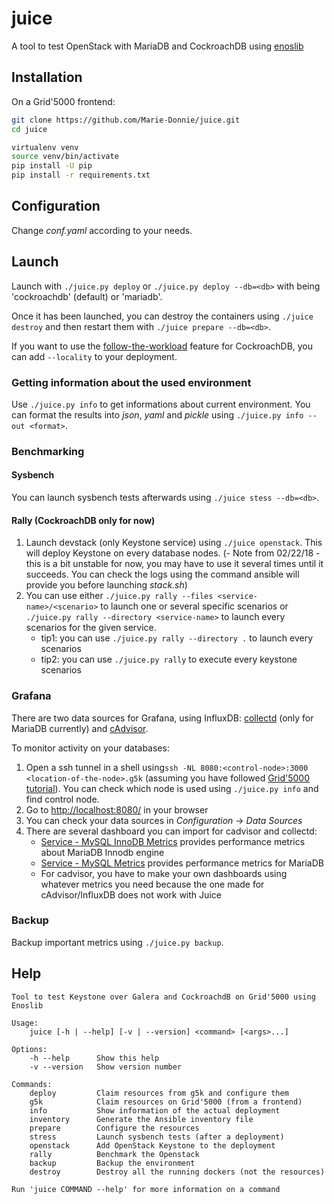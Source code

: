# juice

A tool to test OpenStack with MariaDB and CockroachDB using [enoslib](https://github.com/BeyondTheClouds/enoslib)


## Installation

On a Grid'5000 frontend:

```bash
git clone https://github.com/Marie-Donnie/juice.git
cd juice
```

```bash
virtualenv venv
source venv/bin/activate
pip install -U pip
pip install -r requirements.txt
```

## Configuration

Change *conf.yaml* according to your needs.

## Launch

Launch with `./juice.py deploy` or `./juice.py deploy --db=<db>` with <db> being 'cockroachdb' (default) or 'mariadb'.

Once it has been launched, you can destroy the containers using `./juice destroy` and then restart them with `./juice prepare --db=<db>`.

If you want to use the [follow-the-workload](https://www.cockroachlabs.com/blog/follow-the-workload/) feature for CockroachDB, you can add `--locality` to your deployment.

### Getting information about the used environment

Use `./juice.py info` to get informations about current environment. You can format the results into *json*, *yaml* and *pickle* using `./juice.py info --out <format>`.

### Benchmarking

#### Sysbench

You can launch sysbench tests afterwards using `./juice stess --db=<db>`.

#### Rally (CockroachDB only for now)

1. Launch devstack (only Keystone service) using `./juice openstack`. This will deploy Keystone on every database nodes. (- Note from 02/22/18 - this is a bit unstable for now, you may have to use it several times until it succeeds. You can check the logs using the command ansible will provide you before launching *stack.sh*)
2. You can use either `./juice.py rally --files <service-name>/<scenario>` to launch one or several specific scenarios or `./juice.py rally --directory <service-name>` to launch every scenarios for the given service.
   * tip1: you can use `./juice.py rally --directory .` to launch every scenarios
   * tip2: you can use `./juice.py rally` to execute every keystone scenarios

### Grafana

There are two data sources for Grafana, using InfluxDB: [collectd](https://collectd.org/) (only for MariaDB currently) and [cAdvisor](https://github.com/google/cadvisor).

To monitor activity on your databases:
1. Open a ssh tunnel in a shell using`ssh -NL 8080:<control-node>:3000 <location-of-the-node>.g5k` (assuming you have followed [Grid'5000 tutorial](https://www.grid5000.fr/mediawiki/index.php/SSH#Using_SSH_with_ssh_proxycommand_setup_to_access_hosts_inside_Grid.275000)). You can check which node is used using `./juice.py info` and find control node.
2. Go to <http://localhost:8080/> in your browser
3. You can check your data sources in *Configuration* -> *Data Sources*
4. There are several dashboard you can import for cadvisor and collectd:
   * [Service - MySQL InnoDB Metrics](https://grafana.com/dashboards/564) provides performance metrics about MariaDB Innodb engine
   * [Service - MySQL Metrics](https://grafana.com/dashboards/561) provides performance metrics for MariaDB
   * For cadvisor, you have to make your own dashboards using whatever metrics you need because the one made for cAdvisor/InfluxDB does not work with Juice

### Backup

Backup important metrics using `./juice.py backup`.

## Help

```
Tool to test Keystone over Galera and CockroachdB on Grid'5000 using Enoslib

Usage:
    juice [-h | --help] [-v | --version] <command> [<args>...]

Options:
    -h --help      Show this help
    -v --version   Show version number

Commands:
    deploy         Claim resources from g5k and configure them
    g5k            Claim resources on Grid'5000 (from a frontend)
    info           Show information of the actual deployment
    inventory      Generate the Ansible inventory file
    prepare        Configure the resources
    stress         Launch sysbench tests (after a deployment)
    openstack      Add OpenStack Keystone to the deployment
    rally          Benchmark the Openstack
    backup         Backup the environment
    destroy        Destroy all the running dockers (not the resources)

Run 'juice COMMAND --help' for more information on a command
```
